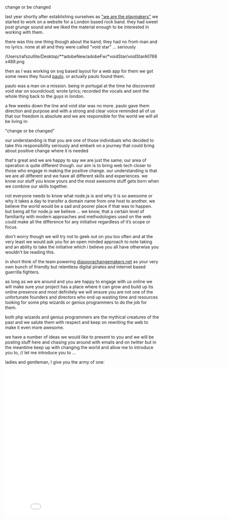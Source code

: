 change or be changed

last year shortly after establishing ourselves as ["we are the playmakers"](http://wearetheplaymakers.com/) we started to work on a website for a London based rock band. they had sweet post grunge sound and we liked the material enough to be interested in working with them.  

there was this one thing though about the band; they had no front-man and no lyrics. none at all and they were called "void star" … seriously

/Users/rafszullite/Desktop/**adobeNew/adobeFw/*voidStar/voidStarAll768x489.png

then as I was working on svg based layout for a web app for them we got some news they found [paulo](https://www.facebook.com/thepaperboats). or actually paulo found them. 

paulo was a man on a mission. being in portugal at the time he discovered void star on soundcloud; wrote lyrics; recorded the vocals and sent the whole thing back to the guys in london.

a few weeks down the line and void star was no more. paulo gave them direction and purpose and with a strong and clear voice reminded all of us that our freedom is absolute and we are responsible for the world we will all be living in:

"change or be changed"

our understanding is that you are one of those individuals who decided to take this responsibility seriously and embark on a journey that could  bring about positive change where it is needed

that's great and we are happy to say we are just the same; our area of operation is quite different though. our aim is to bring web tech closer to those who engage in making the positive change. our understanding is that we are all different and we have all different skills and experiences. we know our stuff you know yours and the most awesome stuff gets born when we combine our skills together.

not everyone needs to know what node.js is and why it is so awesome or why it takes a day to transfer a domain name from one host to another. we believe the world would be a sad and poorer place if that was to happen. but being all for node.js we believe … we know, that a certain level of familiarity with modern approaches and methodologies used on the web could make all the difference for any initiative regardless of it’s scope or focus.

don't worry though we will try not to geek out on you too often and at the very least we would ask you for an open minded approach to note taking and an ability to take the initiative which i believe you all have otherwise you wouldn’t be reading this.

in short think of the team powering [diasporachangemakers.net](http://diasporachangemakers.net/) as your very own bunch of friendly but relentless digital pirates and internet based guerrilla fighters.

as long as we are around and you are happy to engage with us online we will make sure your project has a place where it can grow and build up its online presence and most definitely we will ensure you are not one of the unfortunate founders and directors who end up wasting time and resources looking for some php wizards or genius programmers to do the job for them.

both php wizards and genius programmers are the mythical creatures of the past and we salute them with respect and keep on rewriting the web to make it even more awesome.

we have a number of ideas we would like to present to you and we will be posting stuff here and chasing you around with emails and  on twitter but in the meantime keep up with changing the world and allow me to introduce you to, // let me introduce you to ...

ladies and gentleman, I give you the army of one:

<iframe width="853" height="480" src="//www.youtube.com/embed/oTh0rc2CHMo" frameborder="0" allowfullscreen></iframe>